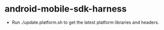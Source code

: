 android-mobile-sdk-harness
==========================

* Run ./update.platform.sh to get the latest platform libraries and headers.